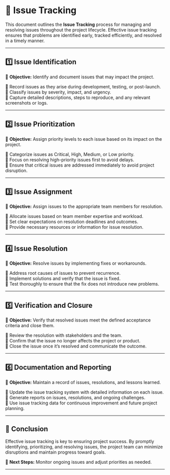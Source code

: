 # 📌 Issue Tracking

This document outlines the **Issue Tracking** process for managing and resolving issues throughout the project lifecycle. Effective issue tracking ensures that problems are identified early, tracked efficiently, and resolved in a timely manner.

---

## **1️⃣ Issue Identification**
📌 **Objective:** Identify and document issues that may impact the project.  

🔹 Record issues as they arise during development, testing, or post-launch.  
🔹 Classify issues by severity, impact, and urgency.  
🔹 Capture detailed descriptions, steps to reproduce, and any relevant screenshots or logs.  

---

## **2️⃣ Issue Prioritization**
📌 **Objective:** Assign priority levels to each issue based on its impact on the project.  

🔹 Categorize issues as Critical, High, Medium, or Low priority.  
🔹 Focus on resolving high-priority issues first to avoid delays.  
🔹 Ensure that critical issues are addressed immediately to avoid project disruption.  

---

## **3️⃣ Issue Assignment**
📌 **Objective:** Assign issues to the appropriate team members for resolution.  

🔹 Allocate issues based on team member expertise and workload.  
🔹 Set clear expectations on resolution deadlines and outcomes.  
🔹 Provide necessary resources or information for issue resolution.  

---

## **4️⃣ Issue Resolution**
📌 **Objective:** Resolve issues by implementing fixes or workarounds.  

🔹 Address root causes of issues to prevent recurrence.  
🔹 Implement solutions and verify that the issue is fixed.  
🔹 Test thoroughly to ensure that the fix does not introduce new problems.  

---

## **5️⃣ Verification and Closure**
📌 **Objective:** Verify that resolved issues meet the defined acceptance criteria and close them.  

🔹 Review the resolution with stakeholders and the team.  
🔹 Confirm that the issue no longer affects the project or product.  
🔹 Close the issue once it’s resolved and communicate the outcome.  

---

## **6️⃣ Documentation and Reporting**
📌 **Objective:** Maintain a record of issues, resolutions, and lessons learned.  

🔹 Update the issue tracking system with detailed information on each issue.  
🔹 Generate reports on issues, resolutions, and ongoing challenges.  
🔹 Use issue tracking data for continuous improvement and future project planning.  

---

## 📌 **Conclusion**
Effective issue tracking is key to ensuring project success. By promptly identifying, prioritizing, and resolving issues, the project team can minimize disruptions and maintain progress toward goals.

🚀 **Next Steps:** Monitor ongoing issues and adjust priorities as needed.

---

